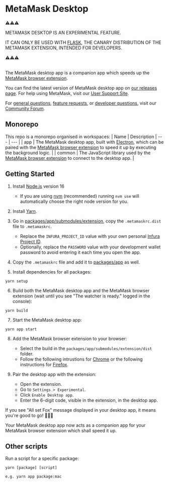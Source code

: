 # MetaMask Desktop

⚠️⚠️⚠️

METAMASK DESKTOP IS AN EXPERIMENTAL FEATURE.

IT CAN ONLY BE USED WITH [FLASK](https://metamask.io/flask/), THE CANARY DISTRIBUTION OF THE METAMASK EXTENSION, INTENDED FOR DEVELOPERS.

⚠️⚠️⚠️
<br><br>

The MetaMask desktop app is a companion app which speeds up the [MetaMask browser extension](https://github.com/MetaMask/metamask-extension).

You can find the latest version of MetaMask desktop app on [our releases page](https://github.com/MetaMask/desktop/releases). For help using MetaMask, visit our [User Support Site](https://metamask.zendesk.com/hc/en-us).

For [general questions](https://community.metamask.io/c/learn/26), [feature requests](https://community.metamask.io/c/feature-requests-ideas/13), or [developer questions](https://community.metamask.io/c/developer-questions/11), visit our [Community Forum](https://community.metamask.io/).

## Monorepo

This repo is a monorepo organised in workspaces:
| Name | Description
| --- | --- |
| app | The MetaMask desktop app, built with [Electron](https://www.electronjs.org/docs/latest), which can be paired with the [MetaMask browser extension](https://github.com/MetaMask/metamask-extension) to speed it up by executing the background logic. |
| common | The JavaScript library used by the [MetaMask browser extension](https://github.com/MetaMask/metamask-extension) to connect to the desktop app. |

## Getting Started

1. Install [Node.js](https://nodejs.org) version 16
   - If you are using [nvm](https://github.com/nvm-sh/nvm#installing-and-updating) (recommended) running `nvm use` will automatically choose the right node version for you.


2. Install [Yarn](https://yarnpkg.com/en/docs/install).


3. Go in [packages/app/submodules/extension](packages/app/submodules/extension), copy the `.metamaskrc.dist` file to `.metamaskrc`.
   - Replace the `INFURA_PROJECT_ID` value with your own personal [Infura Project ID](https://infura.io/docs).
   - Optionally, replace the `PASSWORD` value with your development wallet password to avoid entering it each time you open the app.


4. Copy the `.metamaskrc` file and add it to [packages/app](packages/app) as well.


5. Install dependencies for all packages:
```
yarn setup
```

6. Build both the MetaMask desktop app and the MetaMask browser extension (wait until you see "The watcher is ready." logged in the console):
```
yarn build
```

7. Start the MetaMask desktop app:
```
yarn app start
```

8. Add the MetaMask browser extension to your browser:
   - Select the build in the `packages/app/submodules/extension/dist` folder.
   - Follow the following intrustions for [Chrome](https://github.com/MetaMask/metamask-extension/blob/develop/docs/add-to-chrome.md) or the following instructions for [Firefox](https://github.com/MetaMask/metamask-extension/blob/develop/docs/add-to-firefox.md).

9. Pair the desktop app with the extension:
   - Open the extension.
   - Go to `Settings > Experimental`.
   - Click `Enable Desktop app`.
   - Enter the 6-digit code, visible in the extension, in the desktop app.

If you see "All set Fox" message displayed in your desktop app, it means you're good to go! 🚀🚀🚀

Your MetaMask desktop app now acts as a companion app for your MetaMask browser extension which shall speed it up.

## Other scripts

Run a script for a specific package:
```
yarn [package] [script]

e.g. yarn app package:mac
```
